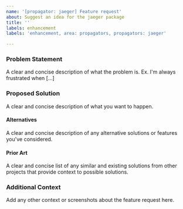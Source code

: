 ```yaml
---
name: '[propagator: jaeger] Feature request'
about: Suggest an idea for the jaeger package
title: ''
labels: enhancement
labels: 'enhancement, area: propagators, propagators: jaeger'

---
```


### Problem Statement

A clear and concise description of what the problem is.
Ex. I'm always frustrated when [...]

### Proposed Solution

A clear and concise description of what you want to happen.

#### Alternatives

A clear and concise description of any alternative solutions or features you've considered.

#### Prior Art

A clear and concise list of any similar and existing solutions from other projects that provide context to possible solutions.

### Additional Context

Add any other context or screenshots about the feature request here.
